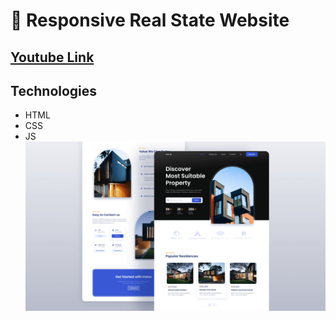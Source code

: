 # 🏡 Responsive Real State Website
## [Youtube Link](https://youtu.be/twRLgPsP1H0)

## Technologies
- HTML
- CSS
- JS
![preview img](/preview.png)
